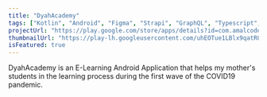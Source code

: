 ```yaml
---
title: "DyahAcademy"
tags: ["Kotlin", "Android", "Figma", "Strapi", "GraphQL", "Typescript", "SQLite", "PostgreSQL"]
projectUrl: "https://play.google.com/store/apps/details?id=com.amalcodes.dyahacademy.android"
thumbnailUrl: "https://play-lh.googleusercontent.com/uhEOTue1LBlx9qatR0KZ1EThySPfCMhFQOwLQdX9jknP342IR8lVJeNMiPpTrMEH42PT=s480"
isFeatured: true
---
```

DyahAcademy is an E-Learning Android Application that helps my mother's students in the learning process during the first wave of the COVID19 pandemic. 